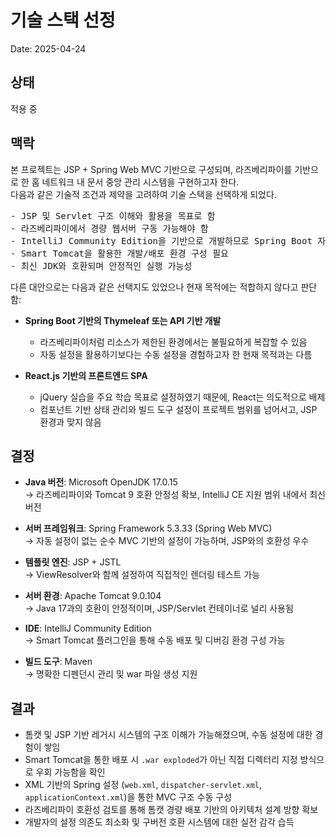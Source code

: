 # 기술 스택 선정

Date: 2025-04-24

## 상태

적용 중

## 맥락

본 프로젝트는 JSP + Spring Web MVC 기반으로 구성되며, 라즈베리파이를 기반으로 한 홈 네트워크 내 문서 중앙 관리 시스템을 구현하고자 한다.  
다음과 같은 기술적 조건과 제약을 고려하여 기술 스택을 선택하게 되었다.

<pre>
- JSP 및 Servlet 구조 이해와 활용을 목표로 함
- 라즈베리파이에서 경량 웹서버 구동 가능해야 함
- IntelliJ Community Edition을 기반으로 개발하므로 Spring Boot 자동설정 기능은 사용하지 않음
- Smart Tomcat을 활용한 개발/배포 환경 구성 필요
- 최신 JDK와 호환되며 안정적인 실행 가능성
</pre>

다른 대안으로는 다음과 같은 선택지도 있었으나 현재 목적에는 적합하지 않다고 판단함:
- **Spring Boot 기반의 Thymeleaf 또는 API 기반 개발**
    - 라즈베리파이처럼 리소스가 제한된 환경에서는 불필요하게 복잡할 수 있음
    - 자동 설정을 활용하기보다는 수동 설정을 경험하고자 한 현재 목적과는 다름

- **React.js 기반의 프론트엔드 SPA**
    - jQuery 실습을 주요 학습 목표로 설정하였기 때문에, React는 의도적으로 배제
    - 컴포넌트 기반 상태 관리와 빌드 도구 설정이 프로젝트 범위를 넘어서고, JSP 환경과 맞지 않음


## 결정

- **Java 버전**: Microsoft OpenJDK 17.0.15  
  → 라즈베리파이와 Tomcat 9 호환 안정성 확보, IntelliJ CE 지원 범위 내에서 최신 버전

- **서버 프레임워크**: Spring Framework 5.3.33 (Spring Web MVC)  
  → 자동 설정이 없는 순수 MVC 기반의 설정이 가능하며, JSP와의 호환성 우수

- **템플릿 엔진**: JSP + JSTL  
  → ViewResolver와 함께 설정하여 직접적인 렌더링 테스트 가능

- **서버 환경**: Apache Tomcat 9.0.104  
  → Java 17과의 호환이 안정적이며, JSP/Servlet 컨테이너로 널리 사용됨

- **IDE**: IntelliJ Community Edition  
  → Smart Tomcat 플러그인을 통해 수동 배포 및 디버깅 환경 구성 가능

- **빌드 도구**: Maven  
  → 명확한 디펜던시 관리 및 war 파일 생성 지원

## 결과

- 톰캣 및 JSP 기반 레거시 시스템의 구조 이해가 가능해졌으며, 수동 설정에 대한 경험이 쌓임
- Smart Tomcat을 통한 배포 시 `.war exploded`가 아닌 직접 디렉터리 지정 방식으로 우회 가능함을 확인
- XML 기반의 Spring 설정 (`web.xml`, `dispatcher-servlet.xml`, `applicationContext.xml`)을 통한 MVC 구조 수동 구성
- 라즈베리파이 호환성 검토를 통해 톰캣 경량 배포 기반의 아키텍처 설계 방향 확보
- 개발자의 설정 의존도 최소화 및 구버전 호환 시스템에 대한 실전 감각 습득
